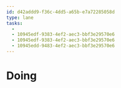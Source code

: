 ```yaml
---
id: d42addd9-f36c-4dd5-a65b-e7a72285058d
type: lane
tasks:
  - 
  - 10945edf-9383-4ef2-aec3-bbf3e29570e6
  - 10945edf-9383-4ef2-aec3-bbf3e29570e6
  - 10945edd-9483-4ef2-aec3-bbf3e29570e6
---
```


# Doing
